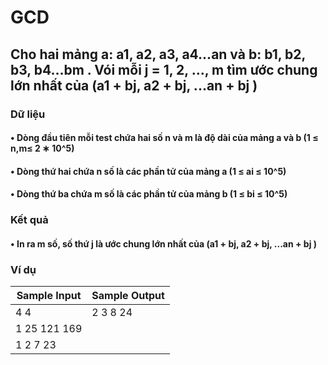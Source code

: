 # GCD
## Cho hai mảng a: a1, a2, a3, a4...an và b: b1, b2, b3, b4...bm . Vói mỗi j = 1, 2, ..., m tìm ước chung lớn nhất của (a1 + bj, a2 + bj, ...an + bj )
### Dữ liệu 
#### • Dòng đầu tiên mỗi test chứa hai số n và m là độ dài của mảng a và b (1 ≤ n,m≤ 2 ∗ 10^5)
#### • Dòng thứ hai chứa n số là các phần tử của mảng a (1 ≤ ai ≤ 10^5)
#### • Dòng thứ ba chứa m số là các phần tử của mảng b (1 ≤ bi ≤ 10^5)
### Kết quả
#### • In ra m số, số thứ j là ước chung lớn nhất của (a1 + bj, a2 + bj, ...an + bj )
### Ví dụ
|Sample Input |Sample Output|
|-------------|-------------|
|4 4          |2 3 8 24     |
|1 25 121 169 |             |
|1 2 7 23     |             |
